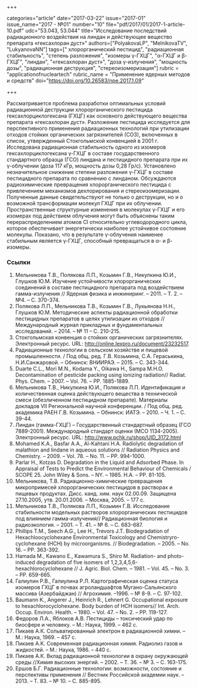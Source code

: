 +++

categories="article"
date="2017-03-22"
issue="2017-01"
issue_name="2017 - №01"
number="10"
file="pdf/2017/01/2017-1-article-10.pdf"
udc="53.043, 53.044"
title="Исследование последствий радиационного воздействия на линдан и действующее вещество препарата «гексахлоран дуст»"
authors=["PolyakovaLP", "MelnikovaTV", "LukyanovaNN"]
tags=[" хлорорганический пестицид", "радиационная стабильность", "степень разложения", "изомеры γ-ГХЦГ", "α-ГХЦГ и β-ГХЦГ", "линдан", "«гексахлоран дуст»", "доза γ-излучения", "мощность дозы", "радиационная деструкция", "стереоизомеризация"]
rubric = "applicationofnucleartech"
rubric_name = "Применение ядерных методов и средств"
doi="https://doi.org/10.26583/npe.2017.1.09"

+++

Рассматривается проблема разработки оптимальных условий радиационной деструкции хлорорганического пестицида гексахлорциклогексана (ГХЦГ) как основного действующего вещества препарата «гексахлоран дуст». Разложение пестицида исследуется для перспективного применения радиационных технологий при утилизации отходов стойких органических загрязнителей (СОЗ), включенных в список, утвержденный Стокгольмской конвенцией в 2001 г. Исследована радиационная стабильность одного из изомеров гексахлорциклогексана γ-ГХЦГ в составе государственного стандартного образца (ГСО) линдана и пестицидного препарата при их γ-облучении (доза 117 кГр, мощность дозы 0,28 Гр/с). Установлено незначительное снижение степени разложения γ-ГХЦГ в составе пестицидного препарата по сравнению с линданом. Обсуждаются радиохимические превращения хлорорганического пестицида с привлечением механизмов дехлорирования и стереоизомеризации. Полученные данные свидетельствуют не только о деструкции, но и о возможной трансформации молекул ГХЦГ при их облучении. Пространственные структурные изменения в молекулах γ-ГХЦГ и его изомерах под действием облучения могут быть объяснены таким перераспределением атомов Cl относительно углеводородного цикла, которое обеспечивает энергетически наиболее устойчивое состояние молекулы. Показано, что в результате γ-облучения наименее стабильным является γ-ГХЦГ, способный превращаться в α- и β-изомеры.

### Ссылки

1. Мельникова Т.В., Полякова Л.П., Козьмин Г.В., Никулкина Ю.И., Глушков Ю.М. Изучение устойчивости хлорорганических соединений в составе пестицидного препарата под воздействием гамма-излучения // Ядерная физика и инжиниринг. – 2011. – Т. 2. – №4. – С. 370-374.
2. Полякова Л.П., Мельникова Т.В., Козьмин Г.В., Лукьянова Н.Н., Глушков Ю.М. Методические аспекты радиационной обработки пестицидных препаратов в целях утилизации их отходов // Международный журнал прикладных и фундаментальных исследований. – 2014. – № 11 – С. 210-215.
3. Стокгольмская конвенция о стойких органических загрязнителях. Электронный ресурс. URL: http://online.lexpro.ru/document/23232517.
4. Радиационные технологии в сельском хозяйстве и пищевой промышленности. / Под общ. ред. Г.В. Козьмина, С.А. Гераськина, Н.И.Санжаровой. – Обнинск: ВНИИРАЭ. – 2015. – С. 343-344.
5. Duarte C.L., Mori M.N., Kodama Y., Oikawa H., Sampa M.H.O. Decontamination of pesticide packing using ionizing radiation// Radiat. Phys. Chem. – 2007. – Vol. 76. – PP. 1885-1889.
6. Мельникова Т.В., Никулкина Ю.И., Полякова Л.П. Идентификация и количественная оценка действующего вещества в технической смеси (обезличенном пестицидном препарате). Материалы докладов VII Региональной научной конференции. / Под общ. ред. академика РАЕН Г.В. Козьмина. – Обнинск: ИАТЭ. – 2010. – Ч. 1. – С. 39-44.
7. Линдан (гамма-ГХЦГ) – Государственный стандартный образец (ГСО 7889-2001). Международный стандарт оценки (МСО 1134-2005). Электронный ресурс. URL: http://www.pchk.ru/shop/UID_3172.html
8. Mohamed K.A., Basfar A.A., Al-Kahtani H.A. Radiolytic degradation of malathion and lindane in aqueous solutions // Radiation Physics and Chemistry. – 2009. – Vol. 78. – No. 11. – PP. 994-1000.
9. Parlar H., Kotzas D. Degradation in the Liquid and Adsorbed Phase. In Appraisal of Tests to Predict the Environmental Behaviour of Chemicals / SCOPE 25. John Wiley & Sons. – NY. – 1985. H.A. – PP. 81-105.
10. Мельникова, Т.В. Радиационно-химические превращения микропримесей хлорорганических пестицидов в растворах и пищевых продуктах. Дисс. канд. хим. наук 02.00.09. Защищена 27.10.2005, утв. 20.01.2006. – Москва, 2005. – 177 с.
11. Мельникова Т.В., Полякова Л.П., Козьмин Г.В. Исследование стабильности модельных растворов хлорорганических пестицидов под влиянием гамма-излучения// Радиационная биология и радиоэкология. – 2001. – Т. 41. – № 6. – C. 683-687.
12. Phillips T.M., Seech A.G., Lee H., Trevors J.T. Biodegradation of Hexachloocyclohexane Environmental Toxicology and Chemistryro-cyclohexane (HCH) by microorganisms. // Biodegradation. – 2005. – No. 16. – PP. 363-392.
13. Hamada M., Kawano E., Kawamura S., Shiro M. Radiation- and photo-induced degradation of five isomers of 1,2,3,4,5,6-hexachlorocyclohexane // J. Agric. Biol. Chem. – 1981. – Vol. 45. – No. 3. – PP. 659-665.
14. Галиулин Р.В., Галиулина P.Л. Картографическая оценка статуса изомеров ГХЦГ в почвах агроландшафтов Мугано-Сальянского массива (Азербайджан) // Агрохимия. –1996. – № 8-9. – С. 97-102.
15. Baumann K., Angerer J., Heinrich R., Lehnert G. Occupational exposure to hexachlorocyclohexane. Body burden of HCH isomers// Int. Arch. Occup. Environ. Health. – 1980. – Vol. 47. – No. 2. – PP. 119-127.
16. Федоров Л.А., Яблоков А.В. Пестициды – токсический удар по биосфере и человеку. – М.: Наука, 1999. – 462 с.
17. Пикаев А.К. Сольватированный электрон в радиационной химии. – М.: Наука, 1969. – 457 с.
18. Пикаев А.К. Современная радиационная химия. Радиолиз газов и жидкостей. – М.: Наука, 1986. – 440 с.
19. Пикаев А.К. Вклад радиационной технологии в охрану окружающей среды //Химия высоких энергий. – 2002. – Т. 36. – № 3. – С. 163-175.
20. Ершов Б.Г. Радиационные технологии: возможности, состояние и перспективы применения // Вестник Российской академии наук. – 2013. – Т. 83. – № 10. – С. 885-895.